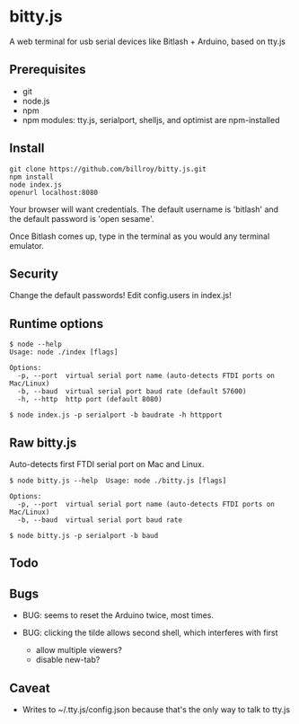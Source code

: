 # bitty.js

A web terminal for usb serial devices like Bitlash + Arduino, based on tty.js


## Prerequisites

 * git
 * node.js
 * npm
 * npm modules: tty.js, serialport, shelljs, and optimist are npm-installed

## Install

	git clone https://github.com/billroy/bitty.js.git
	npm install
	node index.js
	openurl localhost:8080

Your browser will want credentials.  The default username is 'bitlash' and the default password is 'open sesame'.

Once Bitlash comes up, type in the terminal as you would any terminal emulator.
	
## Security 

Change the default passwords!  Edit config.users in index.js!

## Runtime options

	$ node --help
	Usage: node ./index [flags]
	
	Options:
	  -p, --port  virtual serial port name (auto-detects FTDI ports on Mac/Linux)
	  -b, --baud  virtual serial port baud rate (default 57600)                  
	  -h, --http  http port (default 8080)                                       

	$ node index.js -p serialport -b baudrate -h httpport


## Raw bitty.js

Auto-detects first FTDI serial port on Mac and Linux.

	$ node bitty.js --help	Usage: node ./bitty.js [flags]
	
	Options:
	  -p, --port  virtual serial port name (auto-detects FTDI ports on Mac/Linux)
	  -b, --baud  virtual serial port baud rate                                  

	$ node bitty.js -p serialport -b baud

## Todo


## Bugs

  * BUG: seems to reset the Arduino twice, most times.

  * BUG: clicking the tilde allows second shell, which interferes with first
	* allow multiple viewers?
	* disable new-tab?
  
## Caveat

  * Writes to ~/.tty.js/config.json because that's the only way to talk to tty.js
	